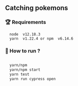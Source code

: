 ## Catching pokemons

### 🏆 Requirements

```
  node  v12.18.3
  yarn  v1.22.4 or npm  v6.14.6
```

### 🚀 How to run ?

```sh

  yarn/npm
  yarn/npm start
  yarn test
  yarn run cypress open

```
